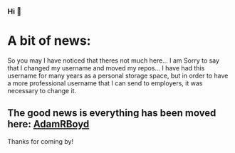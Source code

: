 ### Hi 👋

<!--
**phoenix239/phoenix239** is a ✨ _special_ ✨ repository because its `README.md` (this file) appears on your GitHub profile.
-->

# A bit of news:

So you may I have noticed that theres not much here... I am Sorry to say that I changed my username and moved my repos...
I have had this username for many years as a personal storage space, but in order to have a more professional username that I can send to employers, it was necessary to change it.

## The good news is everything has been moved here: [AdamRBoyd](https://github.com/AdamRBoyd)

Thanks for coming by!
